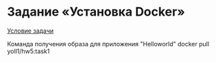 # Задание «Установка Docker»
[Условие задачи](https://github.com/netology-code/map-homeworks/tree/main/05)

Команда получения образа для приложения "Helloworld"
docker pull yoll1/hw5:task1
